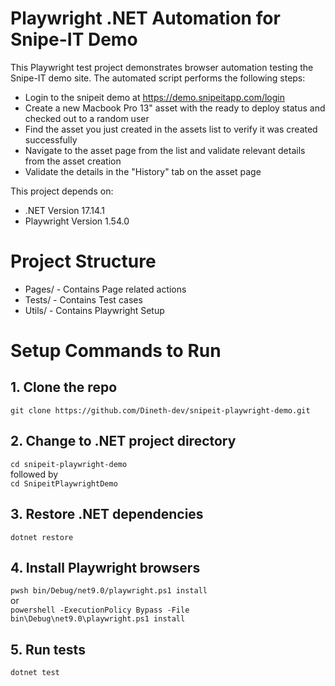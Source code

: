 # Playwright .NET Automation for Snipe-IT Demo
This Playwright test project demonstrates browser automation testing the Snipe-IT demo site. The automated script performs the following steps:
- Login to the snipeit demo at https://demo.snipeitapp.com/login
- Create a new Macbook Pro 13" asset with the ready to deploy status and checked out to a random user
- Find the asset you just created in the assets list to verify it was created successfully
- Navigate to the asset page from the list and validate relevant details from the asset creation
- Validate the details in the "History" tab on the asset page

This project depends on:

- .NET Version 17.14.1
- Playwright Version 1.54.0


# Project Structure
- Pages/ - Contains Page related actions
- Tests/ - Contains Test cases
- Utils/ - Contains Playwright Setup 


# Setup Commands to Run
## 1. Clone the repo
`git clone https://github.com/Dineth-dev/snipeit-playwright-demo.git`

## 2. Change to .NET project directory
`cd snipeit-playwright-demo`<br>
        followed by<br>
`cd SnipeitPlaywrightDemo`

## 3. Restore .NET dependencies
`dotnet restore`

## 4. Install Playwright browsers
`pwsh bin/Debug/net9.0/playwright.ps1 install` <br>
            or <br>
`powershell -ExecutionPolicy Bypass -File bin\Debug\net9.0\playwright.ps1 install`


## 5. Run tests
`dotnet test`


